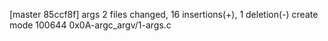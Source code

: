 [master 85ccf8f] args
 2 files changed, 16 insertions(+), 1 deletion(-)
 create mode 100644 0x0A-argc_argv/1-args.c
